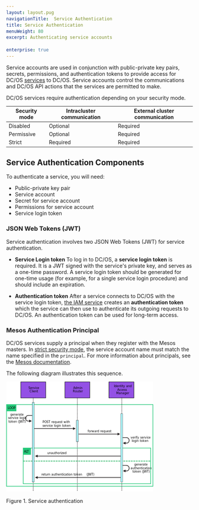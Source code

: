 ```yaml
---
layout: layout.pug
navigationTitle:  Service Authentication
title: Service Authentication
menuWeight: 80
excerpt: Authenticating service accounts

enterprise: true
---
```

<!-- The source repository for this topic is https://github.com/dcos/dcos-docs-site -->

Service accounts are used in conjunction with public-private key pairs, secrets, permissions, and authentication tokens to provide access for DC/OS [services](/1.11/overview/concepts/#dcos-service) to DC/OS. Service accounts control the communications and DC/OS API actions that the services are permitted to make.

DC/OS services require authentication depending on your security mode.

| Security mode | Intracluster communication | External cluster communication |
|---------------|-----------------------|----------------------------|
| Disabled      | Optional              | Required                   |
| Permissive    | Optional              | Required                   |
| Strict        | Required              | Required                   |

## Service Authentication Components
To authenticate a service, you will need:

-  Public-private key pair
-  Service account
-  Secret for service account
-  Permissions for service account
-  Service login token

### JSON Web Tokens (JWT)
Service authentication involves two JSON Web Tokens (JWT) for service authentication.

-  **Service Login token** To log in to DC/OS, a **service login token** is required. It is a JWT signed with the service's private key, and serves as a one-time password. A service login token should be generated for one-time usage (for example, for a single service login procedure) and should include an expiration.

-  **Authentication token** After a service connects to DC/OS with the service login token, [the IAM service](/1.11/overview/architecture/components/#dcos-identity-and-access-manager-bouncer) creates an **authentication token** which the service can then use to authenticate its outgoing requests to DC/OS. An authentication token can be used for long-term access.

### Mesos Authentication Principal
DC/OS services supply a principal when they register with the Mesos masters. In [strict security mode](/1.11/security/ent/#security-modes), the service account name must match the name specified in the `principal`. For more information about principals, see the [Mesos documentation](http://mesos.apache.org/documentation/latest/authorization/).

The following diagram illustrates this sequence.

![Service authentication](/1.11/img/authn-service.png)

Figure 1. Service authentication

